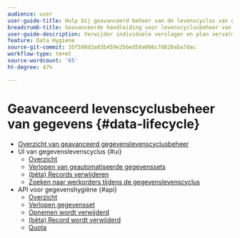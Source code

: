 ```yaml
---
audience: user
user-guide-title: Hulp bij geavanceerd beheer van de levenscyclus van gegevens
breadcrumb-title: Geavanceerde handleiding voor levenscyclusbeheer van gegevens
user-guide-description: Verwijder individuele verslagen en plan vervalmomenten van datasets in Experience Platform voor het opschonen van gegevens, het verwijderen van anonieme gegevens en gegevensminimalisering.
feature: Data Hygiene
source-git-commit: 35f598d3a03b459e2bbed58a006c7d020aba7dac
workflow-type: tm+mt
source-wordcount: '65'
ht-degree: 47%

---
```



# Geavanceerd levenscyclusbeheer van gegevens {#data-lifecycle}

* [Overzicht van geavanceerd gegevenslevenscyclusbeheer](./home.md)
* UI van gegevenslevenscyclus {#ui}
   * [Overzicht](./ui/overview.md)
   * [Verlopen van geautomatiseerde gegevenssets](./ui/dataset-expiration.md)
   * [(bèta) Records verwijderen](./ui/record-delete.md)
   * [Zoeken naar werkorders tijdens de gegevenslevenscyclus](./ui/browse.md)
* API voor gegevenshygiëne {#api}
   * [Overzicht](./api/overview.md)
   * [Verlopen gegevensset](./api/dataset-expiration.md)
   * [Opnemen wordt verwijderd](./api/jobs.md)
   * [(bèta) Record wordt verwijderd](./api/workorder.md)
   * [Quota](./api/quota.md)
